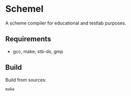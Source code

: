 # Schemel
A scheme compiler for educational and testlab purposes.

## Requirements
* gcc, make, stb-ds, gmp

## Build
Build from sources:

    make

